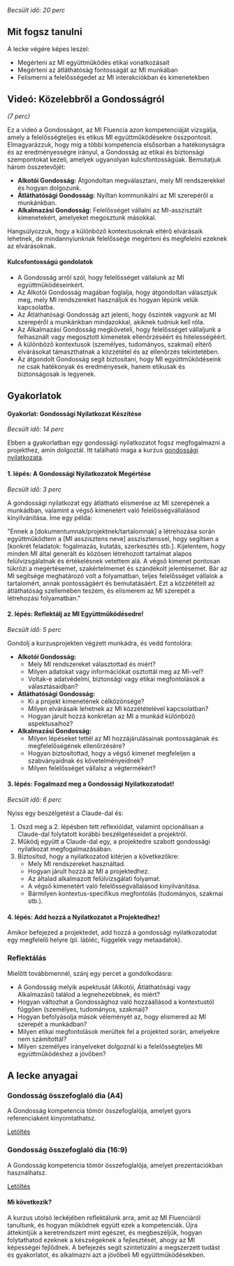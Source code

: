 *Becsült idő: 20 perc*

## Mit fogsz tanulni

A lecke végére képes leszel:

*   Megérteni az MI együttműködés etikai vonatkozásait
*   Megérteni az átláthatóság fontosságát az MI munkában
*   Felismerni a felelősségedet az MI interakciókban és kimenetekben

## Videó: Közelebbről a Gondosságról

*(7 perc)*

Ez a videó a Gondosságot, az MI Fluencia azon kompetenciáját vizsgálja, amely a felelősségteljes és etikus MI együttműködésekre összpontosít. Elmagyarázzuk, hogy míg a többi kompetencia elsősorban a hatékonyságra és az eredményességre irányul, a Gondosság az etikai és biztonsági szempontokat kezeli, amelyek ugyanolyan kulcsfontosságúak. Bemutatjuk három összetevőjét:

*   **Alkotói Gondosság:** Átgondoltan megválasztani, mely MI rendszerekkel és hogyan dolgozunk.
*   **Átláthatósági Gondosság:** Nyíltan kommunikálni az MI szerepéről a munkánkban.
*   **Alkalmazási Gondosság:** Felelősséget vállalni az MI-asszisztált kimenetekért, amelyeket megosztunk másokkal.

Hangsúlyozzuk, hogy a különböző kontextusoknak eltérő elvárásaik lehetnek, de mindannyiunknak felelőssége megérteni és megfelelni ezeknek az elvárásoknak.

#### Kulcsfontosságú gondolatok

*   A Gondosság arról szól, hogy felelősséget vállalunk az MI együttműködéseinkért.
*   Az Alkotói Gondosság magában foglalja, hogy átgondoltan választjuk meg, mely MI rendszereket használjuk és hogyan lépünk velük kapcsolatba.
*   Az Átláthatósági Gondosság azt jelenti, hogy őszinték vagyunk az MI szerepéről a munkánkban mindazokkal, akiknek tudniuk kell róla.
*   Az Alkalmazási Gondosság megköveteli, hogy felelősséget vállaljunk a felhasznált vagy megosztott kimenetek ellenőrzéséért és hitelességéért.
*   A különböző kontextusok (személyes, tudományos, szakmai) eltérő elvárásokat támaszthatnak a közzététel és az ellenőrzés tekintetében.
*   Az átgondolt Gondosság segít biztosítani, hogy MI együttműködéseink ne csak hatékonyak és eredményesek, hanem etikusak és biztonságosak is legyenek.

## Gyakorlatok

#### Gyakorlat: Gondossági Nyilatkozat Készítése

*Becsült idő: 14 perc*

Ebben a gyakorlatban egy gondossági nyilatkozatot fogsz megfogalmazni a projekthez, amin dolgoztál. Itt található maga a kurzus [gondossági nyilatkozata](../pamphlets/0e37fa9da01fab7a5478a2194d352027794c1b89.pdf).

#### **1. lépés: A Gondossági Nyilatkozatok Megértése**

*Becsült idő: 3 perc*

A gondossági nyilatkozat egy átlátható elismerése az MI szerepének a munkádban, valamint a végső kimenetért való felelősségvállalásod kinyilvánítása. Íme egy példa:

"Ennek a [dokumentumnak/projektnek/tartalomnak] a létrehozása során együttműködtem a [MI asszisztens neve] asszisztenssel, hogy segítsen a [konkrét feladatok: fogalmazás, kutatás, szerkesztés stb.]. Kijelentem, hogy minden MI által generált és közösen létrehozott tartalmat alapos felülvizsgálatnak és értékelésnek vetettem alá. A végső kimenet pontosan tükrözi a megértésemet, szakértelmemet és szándékolt jelentésemet. Bár az MI segítsége meghatározó volt a folyamatban, teljes felelősséget vállalok a tartalomért, annak pontosságáért és bemutatásáért. Ezt a közzétételt az átláthatóság szellemében teszem, és elismerem az MI szerepét a létrehozási folyamatban."

#### 2. lépés: Reflektálj az MI Együttműködésedre!

*Becsült idő: 5 perc*

Gondolj a kurzusprojekten végzett munkádra, és vedd fontolóra:

*   **Alkotói Gondosság:**
    *   Mely MI rendszereket választottad és miért?
    *   Milyen adatokat vagy információkat osztottál meg az MI-vel?
    *   Voltak-e adatvédelmi, biztonsági vagy etikai megfontolások a választásaidban?
*   **Átláthatósági Gondosság:**
    *   Ki a projekt kimenetének célközönsége?
    *   Milyen elvárásaik lehetnek az MI közzétételével kapcsolatban?
    *   Hogyan járult hozzá konkrétan az MI a munkád különböző aspektusaihoz?
*   **Alkalmazási Gondosság:**
    *   Milyen lépéseket tettél az MI hozzájárulásainak pontosságának és megfelelőségének ellenőrzésére?
    *   Hogyan biztosítottad, hogy a végső kimenet megfeleljen a szabványaidnak és követelményeidnek?
    *   Milyen felelősséget vállalsz a végtermékért?

#### 3. lépés: Fogalmazd meg a Gondossági Nyilatkozatodat!

*Becsült idő: 6 perc*

Nyiss egy beszélgetést a Claude-dal és:

1.  Oszd meg a 2. lépésben tett reflexióidat, valamint opcionálisan a Claude-dal folytatott korábbi beszélgetéseidet a projektről.
2.  Működj együtt a Claude-dal egy, a projektedre szabott gondossági nyilatkozat megfogalmazásában.
3.  Biztosítsd, hogy a nyilatkozatod kitérjen a következőkre:
    *   Mely MI rendszereket használtad.
    *   Hogyan járult hozzá az MI a projektedhez.
    *   Az általad alkalmazott felülvizsgálati folyamat.
    *   A végső kimenetért való felelősségvállalásod kinyilvánítása.
    *   Bármilyen kontextus-specifikus megfontolás (tudományos, szakmai stb.).

#### 4. lépés: Add hozzá a Nyilatkozatot a Projektedhez!

Amikor befejezed a projektedet, add hozzá a gondossági nyilatkozatodat egy megfelelő helyre (pl. lábléc, függelék vagy metaadatok).

### Reflektálás

Mielőtt továbbmennél, szánj egy percet a gondolkodásra:

*   A Gondosság melyik aspektusát (Alkotói, Átláthatósági vagy Alkalmazási) találod a legnehezebbnek, és miért?
*   Hogyan változhat a Gondossághoz való hozzáállásod a kontextustól függően (személyes, tudományos, szakmai)?
*   Hogyan befolyásolja mások véleményét az, hogy elismered az MI szerepét a munkádban?
*   Milyen etikai megfontolások merültek fel a projekted során, amelyekre nem számítottál?
*   Milyen személyes irányelveket dolgoznál ki a felelősségteljes MI együttműködéshez a jövőben?

## A lecke anyagai

### Gondosság összefoglaló dia (A4)

A Gondosság kompetencia tömör összefoglalója, amelyet gyors referenciaként kinyomtathatsz.

[Letöltés](../pamphlets/97ccae9e659f590c192de721eff980ba7549535b.pdf)

### Gondosság összefoglaló dia (16:9)

A Gondosság kompetencia tömör összefoglalója, amelyet prezentációkban használhatsz.

[Letöltés](../pamphlets/34612aacbf37f6aa12140fc0a1aa216b63263aac.pdf)

#### Mi következik?

A kurzus utolsó leckéjében reflektálunk arra, amit az MI Fluenciáról tanultunk, és hogyan működnek együtt ezek a kompetenciák. Újra áttekintjük a keretrendszert mint egészet, és megbeszéljük, hogyan folytathatod ezeknek a készségeknek a fejlesztését, ahogy az MI képességei fejlődnek. A befejezés segít szintetizálni a megszerzett tudást és gyakorlatot, és alkalmazni azt a jövőbeli MI együttműködésekben.



